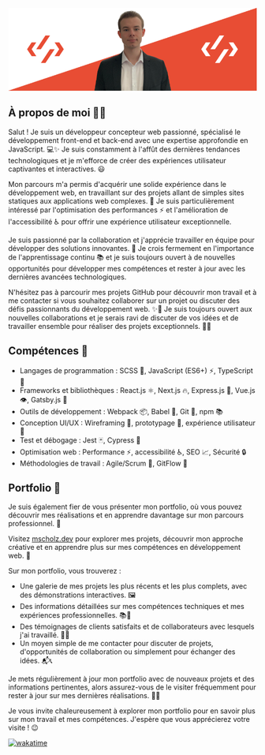 <a href="https://mscholz.dev/" target="_blank" title="Portfolio de Morgan SCHOLZ"><img src="./img/github-banner.png" alt="Bannière avec une image de Morgan SCHOLZ"/></a>

<h2>À propos de moi 👨‍💻</h2>

<p>Salut ! Je suis un développeur concepteur web passionné, spécialisé le développement front-end et back-end avec une expertise approfondie en JavaScript. 💻✨
Je suis constamment à l'affût des dernières tendances technologiques et je m'efforce de créer des expériences utilisateur captivantes et interactives. 😃</p>

<p>Mon parcours m'a permis d'acquérir une solide expérience dans le développement web, en travaillant sur des projets allant de simples sites statiques aux applications web complexes. 🚀
Je suis particulièrement intéressé par l'optimisation des performances ⚡️ et l'amélioration de l'accessibilité ♿️ pour offrir une expérience utilisateur exceptionnelle.</p>

<p>Je suis passionné par la collaboration et j'apprécie travailler en équipe pour développer des solutions innovantes. 💪
Je crois fermement en l'importance de l'apprentissage continu 📚 et je suis toujours ouvert à de nouvelles opportunités pour développer mes compétences et rester à jour avec les dernières avancées technologiques.</p>

<p>N'hésitez pas à parcourir mes projets GitHub pour découvrir mon travail et à me contacter si vous souhaitez collaborer sur un projet ou discuter des défis passionnants du développement web. ✨🌟
Je suis toujours ouvert aux nouvelles collaborations et je serais ravi de discuter de vos idées et de travailler ensemble pour réaliser des projets exceptionnels. 💪🚀</p>

<h2>Compétences 🚀</h2>

<ul>
  <li>Langages de programmation : SCSS 🎨, JavaScript (ES6+) ⚡, TypeScript 💙</li>
  <li>Frameworks et bibliothèques : React.js ⚛️, Next.js 🔥, Express.js 🚀, Vue.js 👁️, Gatsby.js 🎩</li>
  <li>Outils de développement : Webpack 📦, Babel 🔄, Git 🐙, npm 📚</li>
  <li>Conception UI/UX : Wireframing 📐, prototypage 🎨, expérience utilisateur 🧠</li>
  <li>Test et débogage : Jest 🃏, Cypress 🧪</li>
  <li>Optimisation web : Performance ⚡, accessibilité ♿, SEO 📈, Sécurité 🔒</li>
  <li>Méthodologies de travail : Agile/Scrum 🐾, GitFlow 🌊</li>
</ul>

<h2>Portfolio 💼</h2>

<p>Je suis également fier de vous présenter mon portfolio, où vous pouvez découvrir mes réalisations et en apprendre davantage sur mon parcours professionnel. 🎉</p>

<p>Visitez <a href="https://mscholz.dev/" target="_blank">mscholz.dev</a> pour explorer mes projets, découvrir mon approche créative et en apprendre plus sur mes compétences en développement web. 🌟</p>

<p>Sur mon portfolio, vous trouverez :</p>

<ul>
  <li>Une galerie de mes projets les plus récents et les plus complets, avec des démonstrations interactives. 🖼️</li>
  <li>Des informations détaillées sur mes compétences techniques et mes expériences professionnelles. 📚💼</li>
  <li>Des témoignages de clients satisfaits et de collaborateurs avec lesquels j'ai travaillé. 🙌🤝</li>
  <li>Un moyen simple de me contacter pour discuter de projets, d'opportunités de collaboration ou simplement pour échanger des idées. 📬📞</li>
</ul>

<p>Je mets régulièrement à jour mon portfolio avec de nouveaux projets et des informations pertinentes, alors assurez-vous de le visiter fréquemment pour rester à jour sur mes dernières réalisations. 🚀✨</p>

<p>Je vous invite chaleureusement à explorer mon portfolio pour en savoir plus sur mon travail et mes compétences. J'espère que vous apprécierez votre visite ! 😉</p>

[![wakatime](https://wakatime.com/badge/user/6575d1c0-2ddb-4a19-a6a0-4de76b76c27c.svg)](https://wakatime.com/@6575d1c0-2ddb-4a19-a6a0-4de76b76c27c)
